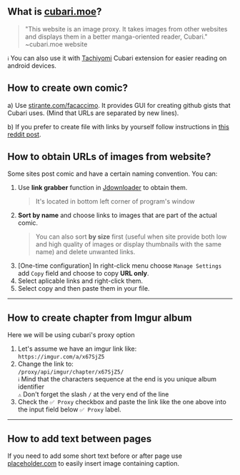 ## What is [cubari.moe](https://cubari.moe/)?
> "This website is an image proxy. It takes images from other websites and displays them in a better manga-oriented reader, Cubari."  
~cubari.moe website

`ℹ️` You can also use it with [Tachiyomi](https://tachiyomi.org/) Cubari extension for easier reading on android devices.

## How to create own comic?
a)  Use [stirante.com/facaccimo](https://stirante.com/facaccimo/). It provides GUI for creating github gists that Cubari uses. (Mind that URLs are separated by new lines). 

b) If you prefer to create file with links by yourself follow instructions in [this reddit post](https://www.reddit.com/r/manga/comments/mcicbp/sl_how_to_host_a_series_on_imgur_with_guyamoe/).

## How to obtain URLs of images from website?
Some sites post comic and have a certain naming convention. You can:
1. Use **link grabber** function in [Jdownloader](https://jdownloader.org/) to obtain them.  
    > It's located in bottom left corner of program's window
2. **Sort by name** and choose links to images that are part of the actual comic. 
    > You can also sort **by size** first (useful when site provide both low and high quality of images or display thumbnails with the same name) and delete unwanted links.
3. [One-time configuration] In right-click menu choose `Manage Settings` add `Copy` field and choose to copy **URL only**.
4. Select aplicable links and right-click them. 
5. Select copy and then paste them in your file.

---

## How to create chapter from Imgur album
Here we will be using cubari's proxy option

1. Let's assume we have an imgur link like:  
	`https://imgur.com/a/x67SjZ5`
2. Change the link to:  
	`/proxy/api/imgur/chapter/x67SjZ5/`  
		`ℹ️` Mind that the characters sequence at the end is you unique album identifier  
		`⚠️` Don't forget the slash `/` at the very end of the line
3. Check the `✅ Proxy` checkbox and paste the link like the one above into the input field below `✅ Proxy` label.

---

## How to add text between pages
If you need to add some short text before or after page use [placeholder.com](https://placeholder.com/) to easily insert image containing caption.